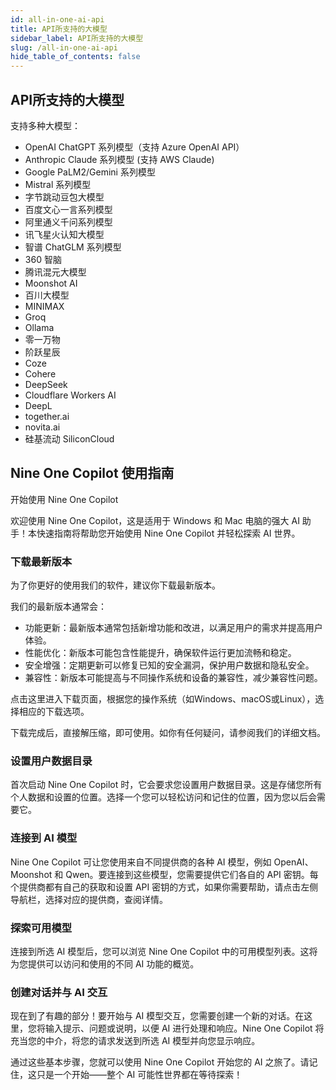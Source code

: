 ```yaml
---
id: all-in-one-ai-api
title: API所支持的大模型
sidebar_label: API所支持的大模型
slug: /all-in-one-ai-api
hide_table_of_contents: false
---
```


## API所支持的大模型
支持多种大模型：
- OpenAI ChatGPT 系列模型（支持 Azure OpenAI API）
- Anthropic Claude 系列模型 (支持 AWS Claude)
- Google PaLM2/Gemini 系列模型
- Mistral 系列模型
- 字节跳动豆包大模型
- 百度文心一言系列模型
- 阿里通义千问系列模型
- 讯飞星火认知大模型
- 智谱 ChatGLM 系列模型
- 360 智脑
- 腾讯混元大模型
- Moonshot AI
- 百川大模型
- MINIMAX
- Groq
- Ollama
- 零一万物
- 阶跃星辰
- Coze
- Cohere
- DeepSeek
- Cloudflare Workers AI
- DeepL
- together.ai
- novita.ai
- 硅基流动 SiliconCloud

## Nine One Copilot 使用指南

开始使用 Nine One Copilot

欢迎使用 Nine One Copilot，这是适用于 Windows 和 Mac 电脑的强大 AI 助手！本快速指南将帮助您开始使用 Nine One Copilot 并轻松探索 AI 世界。

### 下载最新版本

为了你更好的使用我们的软件，建议你下载最新版本。

我们的最新版本通常会：

- 功能更新：最新版本通常包括新增功能和改进，以满足用户的需求并提高用户体验。
- 性能优化：新版本可能包含性能提升，确保软件运行更加流畅和稳定。
- 安全增强：定期更新可以修复已知的安全漏洞，保护用户数据和隐私安全。
- 兼容性：新版本可能提高与不同操作系统和设备的兼容性，减少兼容性问题。

点击这里进入下载页面，根据您的操作系统（如Windows、macOS或Linux），选择相应的下载选项。

下载完成后，直接解压缩，即可使用。如你有任何疑问，请参阅我们的详细文档。

### 设置用户数据目录

首次启动 Nine One Copilot 时，它会要求您设置用户数据目录。这是存储您所有个人数据和设置的位置。选择一个您可以轻松访问和记住的位置，因为您以后会需要它。

### 连接到 AI 模型

Nine One Copilot 可让您使用来自不同提供商的各种 AI 模型，例如 OpenAI、Moonshot 和 Qwen。要连接到这些模型，您需要提供它们各自的 API 密钥。每个提供商都有自己的获取和设置 API 密钥的方式，如果你需要帮助，请点击左侧导航栏，选择对应的提供商，查阅详情。

### 探索可用模型

连接到所选 AI 模型后，您可以浏览 Nine One Copilot 中的可用模型列表。这将为您提供可以访问和使用的不同 AI 功能的概览。

### 创建对话并与 AI 交互

现在到了有趣的部分！要开始与 AI 模型交互，您需要创建一个新的对话。在这里，您将输入提示、问题或说明，以便 AI 进行处理和响应。Nine One Copilot 将充当您的中介，将您的请求发送到所选 AI 模型并向您显示响应。

通过这些基本步骤，您就可以使用 Nine One Copilot 开始您的 AI 之旅了。请记住，这只是一个开始——整个 AI 可能性世界都在等待探索！